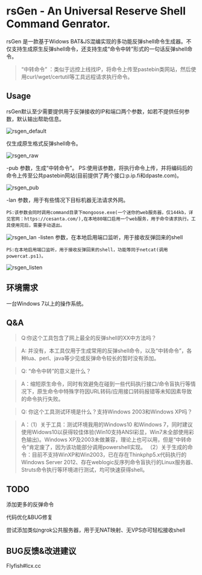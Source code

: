 
 rsGen - An Universal Reserve Shell Command Genrator.
 =

  rsGen 是一款基于Widows BAT&JS混编实现的多功能反弹shell命令生成器。不仅支持生成原生反弹shell命令，还支持生成“命令中转”形式的一句话反弹shell命令。
  
>“中转命令” ：类似于远控上线找IP，将命令上传至pastebin类网站，然后使用curl/wget/certutil等工具远程请求执行命令。

## Usage
rsGen默认至少需要提供用于反弹接收的IP和端口两个参数，如若不提供任何参数，默认输出帮助信息。

![rsgen_default](https://raw.githubusercontent.com/FlyfishSec/rsGen/master/Usage/rsgen_default.png "rsgen_default")  

仅生成原生格式反弹shell命令。

![rsgen_raw](https://raw.githubusercontent.com/FlyfishSec/rsGen/master/Usage/rsgen_raw.png "rsgen_raw.png")  

-pub 参数，生成“中转命令”。
    PS:使用该参数，将执行命令上传，并将编码后的命令上传至公共pastebin网站(目前提供了两个接口:p.ip.fi和dpaste.com)。

![rsgen_pub](https://raw.githubusercontent.com/FlyfishSec/rsGen/master/Usage/rsgen_pub.png "rsgen_pub.png")
    
-lan 参数，用于有些情况下目标机器无法请求外网。

    PS:该参数会同时调用command目录下mongoose.exe(一个迷你的web服务器，仅144kb，详见官网：https://cesanta.com/),在本地80端口启用一个web服务，用于命令请求执行。工具使用完后，需要手动退出。

![rsgen_lan](https://raw.githubusercontent.com/FlyfishSec/rsGen/master/Usage/rsgen_lan.png "rsgen_lan.png")
  -listen 参数，在本地启用端口监听，用于接收反弹回来的shell

    PS:在本地启用端口监听，用于接收反弹回来的shell，功能等同于netcat(调用powercat.ps1)。
![rsgen_listen](https://raw.githubusercontent.com/FlyfishSec/rsGen/master/Usage/rsgen_listen.png "rsgen_listen.png")

## 环境需求

   一台Windows 7以上的操作系统。

## Q&A
>Q:你这个工具包含了网上最全的反弹shell的XX中方法吗？

>A: 并没有，本工具仅用于生成常用的反弹shell命令，以及“中转命令”，各种lua、perl、java等少见或反弹命令较长的暂时没有添加。

>Q: “命令中转”的意义是什么？

>A：缩短原生命令，同时有效避免在碰到一些代码执行接口/命令盲执行等情况下，原生命令中特殊字符因URL转码/应用接口转码报错等未知因素导致的命令执行失败。

>Q: 你这个工具测试环境是什么？支持Windows 2003和Windows XP吗？

>A：（1）关于工具：测试环境我用的Windows10 和Windows 7，同时建议使用Widows10以获得较佳体验(Win10支持ANSI彩显，Win7未全部使用彩色输出)。Windows XP及2003未做兼容，理论上也可以用，但是“中转命令”肯定废了，因为该功能部分调用powershell实现。
（2）关于生成的命令：目前不支持WinXP和Win2003，已在存在Thinkphp5.x代码执行的Windows Server 2012、存在weblogic反序列命令盲执行的Linux服务器、Struts命令执行等环境进行测试，均可快速获得shell。

## TODO
   
   添加更多的反弹命令

   代码优化&BUG修复

   尝试添加类似ngrok公共服务器，用于无NAT映射、无VPS亦可轻松接收shell

## BUG反馈&改进建议 
Flyfish#lcx.cc
